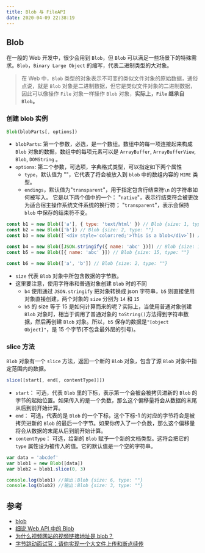 ```yaml
---
title: Blob 与 FileAPI
date: 2020-04-09 22:38:19
---
```


## Blob

在一般的 Web 开发中，很少会用到 `Blob`，但 `Blob` 可以满足一些场景下的特殊需求。`Blob`，`Binary Large Object` 的缩写，代表二进制类型的大对象。

> 在 Web 中，`Blob` 类型的对象表示不可变的类似文件对象的原始数据，通俗点说，就是 `Blob` 对象是二进制数据，但它是类似文件对象的二进制数据，因此可以像操作 `File` 对象一样操作 `Blob` 对象，**实际上，`File` 继承自 `Blob`。**

### 创建 blob 实例

```js
Blob(blobParts[, options])
```

- `blobParts`: 第一个参数，必选，是一个数组。数组中的每一项连接起来构成 `Blob` 对象的数据，数组中的每项元素可以是 `ArrayBuffer`, `ArrayBufferView`, `Blob`, `DOMString` 。
- `options`: 第二个参数，可选项，字典格式类型，可以指定如下两个属性
  - `type`，默认值为 ""，它代表了将会被放入到 `blob` 中的数组内容的 `MIME` 类型。
  - `endings`，默认值为"`transparent`"，用于指定包含行结束符`\n` 的字符串如何被写入。 它是以下两个值中的一个： "`native`"，表示行结束符会被更改为适合宿主操作系统文件系统的换行符； "`transparent`"，表示会保持 `blob` 中保存的结束符不变。

```js
const b1 = new Blob(['a'], { type: 'text/html' }) // Blob {size: 1, type: "text/html"}
const b2 = new Blob(['b']) // Blob {size: 2, type: ""}
const b3 = new Blob([`<div style='color:red;'>This is a blob</div>`]) // Blob {size: 44, type: ""}

const b4 = new Blob([JSON.stringify({ name: 'abc' })]) // Blob {size: 14, type: ""}
const b5 = new Blob([{ name: 'abc' }]) // Blob {size: 15, type: ""}

const b6 = new Blob(['a', 'b']) // Blob {size: 2, type: ""}
```

- `size` 代表 `Blob` 对象中所包含数据的字节数。
- 这里要注意，使用字符串和普通对象创建 `Blob` 时的不同
  - `b4` 使用通过 `JSON.stringify` 把对象转换成 json 字符串，`b5` 则直接使用对象直接创建，两个对象的 `size` 分别为 `14` 和 `15`
  - `b5` 的 size 等于 15 是如何计算而来的呢？实际上，当使用普通对象创建 `Blob` 对象时，相当于调用了普通对象的 `toString()`方法得到字符串数据，然后再创建 `Blob` 对象。所以，`b5` 保存的数据是`"[object Object]"`，是 15 个字节(不包含最外层的引号)。

### slice 方法

`Blob` 对象有一个 `slice` 方法，返回一个新的 `Blob` 对象，包含了源 `Blob` 对象中指定范围内的数据。

```js
slice([start[, end[, contentType]]])
```

- `start`： 可选，代表 `Blob` 里的下标，表示第一个会被会被拷贝进新的 `Blob` 的字节的起始位置。如果传入的是一个负数，那么这个偏移量将会从数据的末尾从后到前开始计算。
- `end`： 可选，代表的是 `Blob` 的一个下标，这个下标-1 的对应的字节将会是被拷贝进新的 `Blob` 的最后一个字节。如果你传入了一个负数，那么这个偏移量将会从数据的末尾从后到前开始计算。
- `contentType`： 可选，给新的 `Blob` 赋予一个新的文档类型。这将会把它的 `type` 属性设为被传入的值。它的默认值是一个空的字符串。

```js
var data = 'abcdef'
var blob1 = new Blob([data])
var blob2 = blob1.slice(0, 3)

console.log(blob1) //输出：Blob {size: 6, type: ""}
console.log(blob2) //输出：Blob {size: 3, type: ""}
```

## 参考

- [blob](https://developer.mozilla.org/zh-CN/docs/Web/API/Blob)
- [细说 Web API 中的 Blob](https://juejin.im/post/59e35d0e6fb9a045030f1f35)
- [为什么视频网站的视频链接地址是 blob？](https://juejin.im/post/5d1ea7a8e51d454fd8057bea)
- [字节跳动面试官：请你实现一个大文件上传和断点续传](https://juejin.im/post/5dff8a26e51d4558105420ed)
